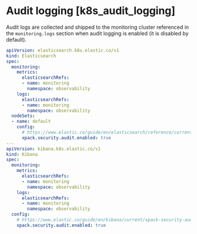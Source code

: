 # Audit logging [k8s_audit_logging]

Audit logs are collected and shipped to the monitoring cluster referenced in the `monitoring.logs` section when audit logging is enabled (it is disabled by default).

```yaml
apiVersion: elasticsearch.k8s.elastic.co/v1
kind: Elasticsearch
spec:
  monitoring:
    metrics:
      elasticsearchRefs:
      - name: monitoring
        namespace: observability
    logs:
      elasticsearchRefs:
      - name: monitoring
        namespace: observability
  nodeSets:
  - name: default
    config:
      # https://www.elastic.co/guide/en/elasticsearch/reference/current/enable-audit-logging.html
      xpack.security.audit.enabled: true
---
apiVersion: kibana.k8s.elastic.co/v1
kind: Kibana
spec:
  monitoring:
    metrics:
      elasticsearchRefs:
      - name: monitoring
        namespace: observability
    logs:
      elasticsearchRefs:
      - name: monitoring
        namespace: observability
  config:
    # https://www.elastic.co/guide/en/kibana/current/xpack-security-audit-logging.html
    xpack.security.audit.enabled: true
```

